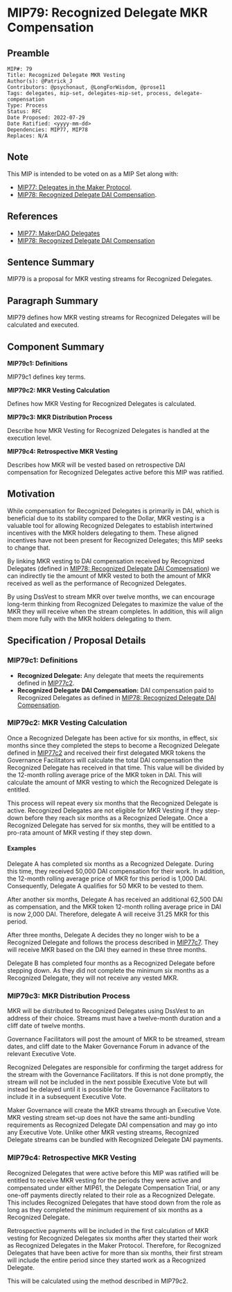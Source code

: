# MIP79: Recognized Delegate MKR Compensation

## Preamble

```
MIP#: 79
Title: Recognized Delegate MKR Vesting
Author(s): @Patrick_J
Contributors: @psychonaut, @LongForWisdom, @prose11
Tags: delegates, mip-set, delegates-mip-set, process, delegate-compensation
Type: Process
Status: RFC
Date Proposed: 2022-07-29
Date Ratified: <yyyy-mm-dd>
Dependencies: MIP77, MIP78
Replaces: N/A
```
## Note

This MIP is intended to be voted on as a MIP Set along with:

* [MIP77: Delegates in the Maker Protocol](https://forum.makerdao.com/t/mipxx-delegates-in-the-maker-protocol/16905).
* [MIP78: Recognized Delegate DAI Compensation](https://forum.makerdao.com/t/mipyy-recognized-delegate-dai-compensation/16906).

## References

* [MIP77: MakerDAO Delegates](https://forum.makerdao.com/t/mipxx-delegates-in-the-maker-protocol/16905)
* [MIP78: Recognized Delegate DAI Compensation](https://forum.makerdao.com/t/mipyy-recognized-delegate-dai-compensation/16906)

## Sentence Summary

MIP79 is a proposal for MKR vesting streams for Recognized Delegates.

## Paragraph Summary

MIP79 defines how MKR vesting streams for Recognized Delegates will be calculated and executed.

## Component Summary

**MIP79c1: Definitions**

MIP79c1 defines key terms.

**MIP79c2: MKR Vesting Calculation**

Defines how MKR Vesting for Recognized Delegates is calculated.

**MIP79c3: MKR Distribution Process**

Describe how MKR Vesting for Recognized Delegates is handled at the execution level.

**MIP79c4: Retrospective MKR Vesting**

Describes how MKR will be vested based on retrospective DAI compensation for Recognized Delegates active before this MIP was ratified.

## Motivation

While compensation for Recognized Delegates is primarily in DAI, which is beneficial due to its stability compared to the Dollar, MKR vesting is a valuable tool for allowing Recognized Delegates to establish intertwined incentives with the MKR holders delegating to them. These aligned incentives have not been present for Recognized Delegates; this MIP seeks to change that.

By linking MKR vesting to DAI compensation received by Recognized Delegates (defined in [MIP78: Recognized Delegate DAI Compensation](https://forum.makerdao.com/t/mipyy-recognized-delegate-dai-compensation/16906)) we can indirectly tie the amount of MKR vested to both the amount of MKR received as well as the performance of Recognized Delegates.

By using DssVest to stream MKR over twelve months, we can encourage long-term thinking from Recognized Delegates to maximize the value of the MKR they will receive when the stream completes. In addition, this will align them more fully with the MKR holders delegating to them.

## Specification / Proposal Details

### MIP79c1: Definitions

* **Recognized Delegate:** Any delegate that meets the requirements defined in [MIP77c2](https://forum.makerdao.com/t/mipxx-delegates-in-the-maker-protocol/16905#mipxxc2-becoming-a-recognized-delegate-15).
* **Recognized Delegate DAI Compensation:** DAI compensation paid to Recognized Delegates as defined in [MIP78: Recognized Delegate DAI Compensation](https://forum.makerdao.com/t/mipyy-recognized-delegate-dai-compensation/16906).

### MIP79c2: MKR Vesting Calculation

Once a Recognized Delegate has been active for six months, in effect, six months since they completed the steps to become a Recognized Delegate defined in [MIP77c2](https://forum.makerdao.com/t/mipxx-delegates-in-the-maker-protocol/16905#mipxxc2-becoming-a-recognized-delegate-15) and received their first delegated MKR tokens the Governance Facilitators will calculate the total DAI compensation the Recognized Delegate has received in that time. This value will be divided by the 12-month rolling average price of the MKR token in DAI. This will calculate the amount of MKR vesting to which the Recognized Delegate is entitled.

This process will repeat every six months that the Recognized Delegate is active. Recognized Delegates are not eligible for MKR Vesting if they step-down before they reach six months as a Recognized Delegate. Once a Recognized Delegate has served for six months, they will be entitled to a pro-rata amount of MKR vesting if they step down.

#### Examples

Delegate A has completed six months as a Recognized Delegate. During this time, they received 50,000 DAI compensation for their work. In addition, the 12-month rolling average price of MKR for this period is 1,000 DAI. Consequently, Delegate A qualifies for 50 MKR to be vested to them.

After another six months, Delegate A has received an additional 62,500 DAI as compensation, and the MKR token 12-month rolling average price in DAI is now 2,000 DAI. Therefore, delegate A will receive 31.25 MKR for this period.

After three months, Delegate A decides they no longer wish to be a Recognized Delegate and follows the process described in [MIP77c7](https://forum.makerdao.com/t/mipxx-delegates-in-the-maker-protocol/16905/3#mipxxc7-recognized-delegate-resignation-30). They will receive MKR based on the DAI they earned in these three months.

Delegate B has completed four months as a Recognized Delegate before stepping down. As they did not complete the minimum six months as a Recognized Delegate, they will not receive any vested MKR.

### MIP79c3: MKR Distribution Process

MKR will be distributed to Recognized Delegates using DssVest to an address of their choice. Streams must have a twelve-month duration and a cliff date of twelve months.

Governance Facilitators will post the amount of MKR to be streamed, stream dates, and cliff date to the Maker Governance Forum in advance of the relevant Executive Vote.

Recognized Delegates are responsible for confirming the target address for the stream with the Governance Facilitators. If this is not done promptly, the stream will not be included in the next possible Executive Vote but will instead be delayed until it is possible for the Governance Facilitators to include it in a subsequent Executive Vote.

Maker Governance will create the MKR streams through an Executive Vote. MKR vesting stream set-up does not have the same anti-bundling requirements as Recognized Delegate DAI compensation and may go into any Executive Vote. Unlike other MKR vesting streams, Recognized Delegate streams can be bundled with Recognized Delegate DAI payments.

### MIP79c4: Retrospective MKR Vesting

Recognized Delegates that were active before this MIP was ratified will be entitled to receive MKR vesting for the periods they were active and compensated under either MIP61, the Delegate Compensation Trial, or any one-off payments directly related to their role as a Recognized Delegate. This includes Recognized Delegates that have stood down from the role as long as they completed the minimum requirement of six months as a Recognized Delegate.

Retrospective payments will be included in the first calculation of MKR vesting for Recognized Delegates six months after they started their work as Recognized Delegates in the Maker Protocol. Therefore, for Recognized Delegates that have been active for more than six months, their first stream will include the entire period since they started work as a Recognized Delegate.

This will be calculated using the method described in MIP79c2.